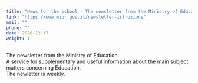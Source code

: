 ```yaml
---
title: "News for the school - The newsletter from the Ministry of Education"
link: "https://www.miur.gov.it/newsletter-istruzione"
mail: ""
phone: ""
date: 2020-12-17
weight: 1
---
```


The newsletter from the Ministry of Education.  
A service for supplementary and useful information about the main subject matters concerning Education.  
The newletter is weekly.

